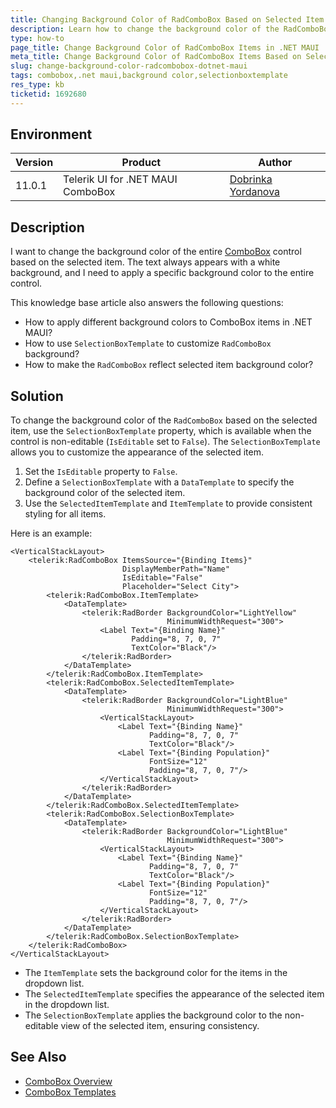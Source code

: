 ```yaml
---
title: Changing Background Color of RadComboBox Based on Selected Item
description: Learn how to change the background color of the RadComboBox for .NET MAUI depending on the selected item.
type: how-to
page_title: Change Background Color of RadComboBox Items in .NET MAUI
meta_title: Change Background Color of RadComboBox Items Based on Selection in .NET MAUI
slug: change-background-color-radcombobox-dotnet-maui
tags: combobox,.net maui,background color,selectionboxtemplate
res_type: kb
ticketid: 1692680
---
```


## Environment

| Version | Product | Author | 
| --- | --- | ---- | 
| 11.0.1 | Telerik UI for .NET MAUI ComboBox | [Dobrinka Yordanova](https://www.telerik.com/blogs/author/dobrinka-yordanova) | 

## Description

I want to change the background color of the entire [ComboBox](https://docs.telerik.com/devtools/maui/controls/combobox/overview) control based on the selected item. The text always appears with a white background, and I need to apply a specific background color to the entire control.

This knowledge base article also answers the following questions:
- How to apply different background colors to ComboBox items in .NET MAUI?
- How to use `SelectionBoxTemplate` to customize `RadComboBox` background?
- How to make the `RadComboBox` reflect selected item background color?

## Solution

To change the background color of the `RadComboBox` based on the selected item, use the `SelectionBoxTemplate` property, which is available when the control is non-editable (`IsEditable` set to `False`). The `SelectionBoxTemplate` allows you to customize the appearance of the selected item.

1. Set the `IsEditable` property to `False`.
2. Define a `SelectionBoxTemplate` with a `DataTemplate` to specify the background color of the selected item.
3. Use the `SelectedItemTemplate` and `ItemTemplate` to provide consistent styling for all items.

Here is an example:

```xaml
<VerticalStackLayout>
    <telerik:RadComboBox ItemsSource="{Binding Items}" 
                         DisplayMemberPath="Name" 
                         IsEditable="False"
                         Placeholder="Select City">
        <telerik:RadComboBox.ItemTemplate>
            <DataTemplate>
                <telerik:RadBorder BackgroundColor="LightYellow"
                                   MinimumWidthRequest="300">
                    <Label Text="{Binding Name}" 
                           Padding="8, 7, 0, 7"
                           TextColor="Black"/>
                </telerik:RadBorder>
            </DataTemplate>
        </telerik:RadComboBox.ItemTemplate>
        <telerik:RadComboBox.SelectedItemTemplate>
            <DataTemplate>
                <telerik:RadBorder BackgroundColor="LightBlue"
                                   MinimumWidthRequest="300">
                    <VerticalStackLayout>
                        <Label Text="{Binding Name}" 
                               Padding="8, 7, 0, 7"
                               TextColor="Black"/>
                        <Label Text="{Binding Population}" 
                               FontSize="12"
                               Padding="8, 7, 0, 7"/>
                    </VerticalStackLayout>
                </telerik:RadBorder>
            </DataTemplate>
        </telerik:RadComboBox.SelectedItemTemplate>
        <telerik:RadComboBox.SelectionBoxTemplate>
            <DataTemplate>
                <telerik:RadBorder BackgroundColor="LightBlue"
                                   MinimumWidthRequest="300">
                    <VerticalStackLayout>
                        <Label Text="{Binding Name}" 
                               Padding="8, 7, 0, 7"
                               TextColor="Black"/>
                        <Label Text="{Binding Population}" 
                               FontSize="12"
                               Padding="8, 7, 0, 7"/>
                    </VerticalStackLayout>
                </telerik:RadBorder>
            </DataTemplate>
        </telerik:RadComboBox.SelectionBoxTemplate>
    </telerik:RadComboBox>
</VerticalStackLayout>
```

- The `ItemTemplate` sets the background color for the items in the dropdown list.
- The `SelectedItemTemplate` specifies the appearance of the selected item in the dropdown list.
- The `SelectionBoxTemplate` applies the background color to the non-editable view of the selected item, ensuring consistency.

## See Also

- [ComboBox Overview](https://docs.telerik.com/devtools/maui/controls/combobox/overview)
- [ComboBox Templates](https://docs.telerik.com/devtools/maui/controls/combobox/templates)
